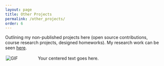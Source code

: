 ```yaml
---
layout: page
title: Other Projects
permalink: /other_projects/
order: 6
---
```


Outlining my non-published projects here (open source contributions, course research projects, designed homeworks). My research work can be seen [here](/research/).

<style>
    .custom-container {
        display: flex;
        align-items: center;
    }

    .gif-container {
        flex: 0.5;
        padding: 2px;
    }

    .gif-image {
        max-width: 100%;
        max-height: 80px; /* Adjust height as needed */
    }

    .text-container {
        flex: 2;
        padding: 3px;
        text-align: left;
        /* margin-left: -100px; */
    }
</style>

<div class="custom-container">
    <div class="gif-container">
        <img class="gif-image" src="https://media.giphy.com/media/tkApIfibjeWt1ufWwj/giphy.gif" alt="GIF" />
    </div>
    <div class="text-container">
        Your centered text goes here.
    </div>
</div>
